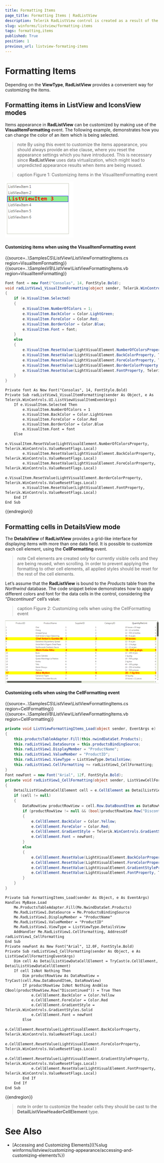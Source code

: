 ```yaml
---
title: Formatting Items
page_title: Formatting Items | RadListView
description: Telerik RadListView control is created as a result of the concord of the powerful data layer used by RadGridView and RadListControl, together with the outstanding Telerik Presentation Framework.
slug: winforms/listview/formatting-items
tags: formatting,items
published: True
position: 1
previous_url: listview-formating-items
---
```


# Formatting Items

Depending on the **ViewType**, **RadListView** provides a convenient way for customizing the items.

## Formatting items in ListView and IconsView modes 

Items appearance in __RadListView__ can be customized by making use of the __VisualItemFormatting__ event. The following example, demonstrates how you can change the color of an item which is being selected.

>note By using this event to customize the items appearance, you should always provide an else clause,  where you reset the appearance settings which you have introduced. This is necessary since __RadListView__ uses data virtualization, which might lead to unpredicted appearance results when items are being reused.

>caption Figure 1: Customizing items in the VisualItemFormatting event

![listview-formatting-items 001](images/listview-formatting-items001.png)

#### Customizing items when using the VisualItemFormatting event

{{source=..\SamplesCS\ListView\ListViewFormattingItems.cs region=VisualItemFormatting}} 
{{source=..\SamplesVB\ListView\ListViewFormattingItems.vb region=VisualItemFormatting}} 

````C#
Font font = new Font("Consolas", 14, FontStyle.Bold);
void radListView1_VisualItemFormatting(object sender, Telerik.WinControls.UI.ListViewVisualItemEventArgs e)
{
    if (e.VisualItem.Selected)
    {
        e.VisualItem.NumberOfColors = 1;
        e.VisualItem.BackColor = Color.LightGreen;
        e.VisualItem.ForeColor = Color.Red;
        e.VisualItem.BorderColor = Color.Blue;
        e.VisualItem.Font = font;
    }
    else
    {
        e.VisualItem.ResetValue(LightVisualElement.NumberOfColorsProperty, Telerik.WinControls.ValueResetFlags.Local);
        e.VisualItem.ResetValue(LightVisualElement.BackColorProperty, Telerik.WinControls.ValueResetFlags.Local);
        e.VisualItem.ResetValue(LightVisualElement.ForeColorProperty, Telerik.WinControls.ValueResetFlags.Local);
        e.VisualItem.ResetValue(LightVisualElement.BorderColorProperty, Telerik.WinControls.ValueResetFlags.Local);
        e.VisualItem.ResetValue(LightVisualElement.FontProperty, Telerik.WinControls.ValueResetFlags.Local);
    }
}

````
````VB.NET
Private font As New Font("Consolas", 14, FontStyle.Bold)
Private Sub radListView1_VisualItemFormatting(sender As Object, e As Telerik.WinControls.UI.ListViewVisualItemEventArgs)
    If e.VisualItem.Selected Then
        e.VisualItem.NumberOfColors = 1
        e.VisualItem.BackColor = Color.LightGreen
        e.VisualItem.ForeColor = Color.Red
        e.VisualItem.BorderColor = Color.Blue
        e.VisualItem.Font = font
    Else
        e.VisualItem.ResetValue(LightVisualElement.NumberOfColorsProperty, Telerik.WinControls.ValueResetFlags.Local)
        e.VisualItem.ResetValue(LightVisualElement.BackColorProperty, Telerik.WinControls.ValueResetFlags.Local)
        e.VisualItem.ResetValue(LightVisualElement.ForeColorProperty, Telerik.WinControls.ValueResetFlags.Local)
        e.VisualItem.ResetValue(LightVisualElement.BorderColorProperty, Telerik.WinControls.ValueResetFlags.Local)
        e.VisualItem.ResetValue(LightVisualElement.FontProperty, Telerik.WinControls.ValueResetFlags.Local)
    End If
End Sub

````

{{endregion}} 

## Formatting cells in DetailsView mode

The __DetailsView__ of __RadListView__ provides a grid-like interface for displaying items with more than one data field. It is possible to customize each cell element, using the __CellFormatting__ event.

>note Cell elements are created only for currently visible cells and they are being reused, when scrolling. In order to prevent applying the formatting to other cell elements, all applied styles should be reset for the rest of the cell elements.

Let’s assume that the __RadListView__ is bound to the *Products* table from the *Northwind* database. The code snippet below demonstrates how to apply different colors and font for the data cells in the control, considering the *“Discontinued”* cell’s value:

>caption Figure 2: Customizing cells when using the CellFormatting event

![listview-formatting-items 002](images/listview-formatting-items002.png)

#### Customizing cells when using the CellFormatting event

{{source=..\SamplesCS\ListView\ListViewFormattingItems.cs region=CellFormatting}} 
{{source=..\SamplesVB\ListView\ListViewFormattingItems.vb region=CellFormatting}} 

````C#
private void ListViewFormattingItems_Load(object sender, EventArgs e)
{
    this.productsTableAdapter.Fill(this.nwindDataSet.Products);
    this.radListView1.DataSource = this.productsBindingSource;
    this.radListView1.DisplayMember = "ProductName";
    this.radListView1.ValueMember = "ProductID";
    this.radListView1.ViewType = ListViewType.DetailsView;
    this.radListView1.CellFormatting += radListView1_CellFormatting;
}
Font newFont = new Font("Arial", 12f, FontStyle.Bold);
private void radListView1_CellFormatting(object sender, ListViewCellFormattingEventArgs e)
{
    DetailListViewDataCellElement cell = e.CellElement as DetailListViewDataCellElement;
    if (cell != null)
    {
        DataRowView productRowView = cell.Row.DataBoundItem as DataRowView;
        if (productRowView != null && (bool)productRowView.Row["Discontinued"] == true)
        {
            e.CellElement.BackColor = Color.Yellow;
            e.CellElement.ForeColor = Color.Red;
            e.CellElement.GradientStyle = Telerik.WinControls.GradientStyles.Solid;
            e.CellElement.Font = newFont;
        }
        else
        {
            e.CellElement.ResetValue(LightVisualElement.BackColorProperty, Telerik.WinControls.ValueResetFlags.Local);
            e.CellElement.ResetValue(LightVisualElement.ForeColorProperty, Telerik.WinControls.ValueResetFlags.Local);
            e.CellElement.ResetValue(LightVisualElement.GradientStyleProperty, Telerik.WinControls.ValueResetFlags.Local);
            e.CellElement.ResetValue(LightVisualElement.FontProperty, Telerik.WinControls.ValueResetFlags.Local);
        }
    }
}

````
````VB.NET
Private Sub FormattingItems_Load(sender As Object, e As EventArgs) Handles MyBase.Load
    Me.ProductsTableAdapter.Fill(Me.NwindDataSet.Products)
    Me.RadListView1.DataSource = Me.ProductsBindingSource
    Me.RadListView1.DisplayMember = "ProductName"
    Me.RadListView1.ValueMember = "ProductID"
    Me.RadListView1.ViewType = ListViewType.DetailsView
    AddHandler Me.RadListView1.CellFormatting, AddressOf radListView1_CellFormatting
End Sub
Private newFont As New Font("Arial", 12.0F, FontStyle.Bold)
Private Sub radListView1_CellFormatting(sender As Object, e As ListViewCellFormattingEventArgs)
    Dim cell As DetailListViewDataCellElement = TryCast(e.CellElement, DetailListViewDataCellElement)
    If cell IsNot Nothing Then
        Dim productRowView As DataRowView = TryCast(cell.Row.DataBoundItem, DataRowView)
        If productRowView IsNot Nothing AndAlso CBool(productRowView.Row("Discontinued")) = True Then
            e.CellElement.BackColor = Color.Yellow
            e.CellElement.ForeColor = Color.Red
            e.CellElement.GradientStyle = Telerik.WinControls.GradientStyles.Solid
            e.CellElement.Font = newFont
        Else
            e.CellElement.ResetValue(LightVisualElement.BackColorProperty, Telerik.WinControls.ValueResetFlags.Local)
            e.CellElement.ResetValue(LightVisualElement.ForeColorProperty, Telerik.WinControls.ValueResetFlags.Local)
            e.CellElement.ResetValue(LightVisualElement.GradientStyleProperty, Telerik.WinControls.ValueResetFlags.Local)
            e.CellElement.ResetValue(LightVisualElement.FontProperty, Telerik.WinControls.ValueResetFlags.Local)
        End If
    End If
End Sub

````

{{endregion}} 

>note In order to customize the header cells they should be cast to the **DetailListViewHeaderCellElement** type.
 
# See Also

* [Accessing and Customizing Elements]({%slug winforms/listview/customizing-appearance/accessing-and-customizing-elements%})		

